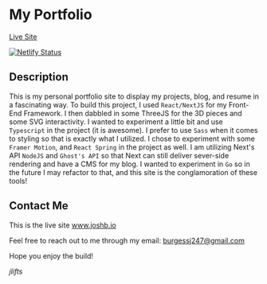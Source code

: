 # My Portfolio

[Live Site](https://www.joshb.io)

[![Netlify Status](https://api.netlify.com/api/v1/badges/754dd9ed-87a1-4a87-8250-f53cf1fdaebe/deploy-status)](https://app.netlify.com/sites/portfoliojb/deploys)

## Description

This is my personal portfolio site to display my projects, blog, and resume in a fascinating way.
To build this project, I used `React/NextJS` for my Front-End Framework. I then dabbled in some ThreeJS for the 3D pieces and some SVG interactivity. I wanted to experiment a little bit and use `Typescript` in the project (it is awesome). I prefer to use `Sass` when it comes to styling so that is exactly what I utilized. I chose to experiment with some `Framer Motion`, and `React Spring` in the project as well. I am utilizing Next's API `NodeJS` and `Ghost's API` so that Next can still deliver sever-side rendering and have a CMS for my blog. I wanted to experiment in `Go` so in the future I may refactor to that, and this site is the conglamoration of these tools!

## Contact Me

This is the live site www.joshb.io

Feel free to reach out to me through my email: burgessj247@gmail.com

Hope you enjoy the build!

_jlifts_
